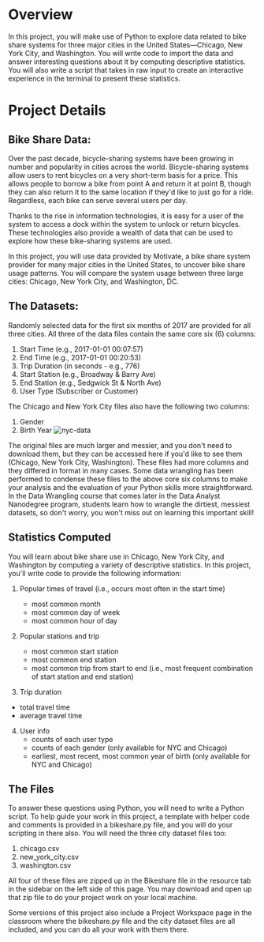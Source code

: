# Overview
In this project, you will make use of Python to explore data related to bike share systems for three major cities in the United States—Chicago,
New York City, and Washington. You will write code to import the data and answer interesting questions about it by computing descriptive statistics.
You will also write a script that takes in raw input to create an interactive experience in the terminal to present these statistics.

# Project Details
## Bike Share Data:
  Over the past decade, bicycle-sharing systems have been growing in number and popularity in cities across the world.
  Bicycle-sharing systems allow users to rent bicycles on a very short-term basis for a price. This allows people to borrow a bike from point A and return it at point B, 
  though they can also return it to the same location if they'd like to just go for a ride. Regardless, each bike can serve several users per day.

  Thanks to the rise in information technologies, it is easy for a user of the system to access a dock within the system to unlock or return bicycles.
  These technologies also provide a wealth of data that can be used to explore how these bike-sharing systems are used.

  In this project, you will use data provided by Motivate, a bike share system provider for many major cities in the United States, 
  to uncover bike share usage patterns. You will compare the system usage between three large cities: Chicago, New York City, and Washington, DC.

## The Datasets:
  Randomly selected data for the first six months of 2017 are provided for all three cities. All three of the data files contain the same core six (6) columns:

  1. Start Time (e.g., 2017-01-01 00:07:57)
  2. End Time (e.g., 2017-01-01 00:20:53)
  3. Trip Duration (in seconds - e.g., 776)
  4. Start Station (e.g., Broadway & Barry Ave)
  5. End Station (e.g., Sedgwick St & North Ave)
  6. User Type (Subscriber or Customer)
  
  The Chicago and New York City files also have the following two columns:

  1. Gender
  2. Birth Year
  ![nyc-data](https://user-images.githubusercontent.com/84365449/182884314-311a1124-0443-4f47-bdf0-6cb6aabd53b3.png)

  The original files are much larger and messier, and you don't need to download them, but they can be accessed here if you'd like to see them (Chicago, New York City,
  Washington). These files had more columns and they differed in format in many cases.
  Some data wrangling has been performed to condense these files to the above core six columns to make your analysis and
  the evaluation of your Python skills more straightforward. In the Data Wrangling course that comes later in the Data Analyst Nanodegree program, 
  students learn how to wrangle the dirtiest, messiest datasets, so don't worry, you won't miss out on learning this important skill!
  
## Statistics Computed
  You will learn about bike share use in Chicago, New York City, and Washington by computing a variety of descriptive statistics. In this project,
  you'll write code to provide the following information:

1. Popular times of travel (i.e., occurs most often in the start time)
   <ul>
     <li>most common month
     <li>most common day of week
     <li>most common hour of day
   </ul>

2. Popular stations and trip
   <ul>
    <li> most common start station
    <li> most common end station
    <li>most common trip from start to end (i.e., most frequent combination of start station and end station)
   </ul>
3. Trip duration
  <ul>
    <li>total travel time
    <li>average travel time
  </ul>
 
4. User info
   <ul>
    <li>counts of each user type
    <li>counts of each gender (only available for NYC and Chicago)
    <li>earliest, most recent, most common year of birth (only available for NYC and Chicago)
   </ul>
  
## The Files
  To answer these questions using Python, you will need to write a Python script. To help guide your work in this project,
  a template with helper code and comments is provided in a bikeshare.py file, and you will do your scripting in there also. 
  You will need the three city dataset files too:
  1. chicago.csv
  2. new_york_city.csv
  3. washington.csv
  
All four of these files are zipped up in the Bikeshare file in the resource tab in the sidebar on the left side of this page. 
You may download and open up that zip file to do your project work on your local machine.

Some versions of this project also include a Project Workspace page in the classroom where the bikeshare.py file and the city dataset files are all included,
and you can do all your work with them there.
